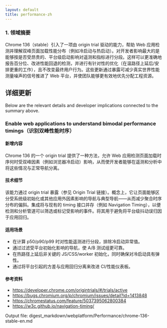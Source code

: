 ```yaml
---
layout: default
title: performance-zh
---
```


### 1. 领域摘要

Chrome 136（stable）引入了一项由 origin trial 驱动的能力，帮助 Web 应用检测并理解双峰页面加载性能分布（例如冷启动与热启动）。对开发者影响最大的是能够按是否受昂贵的、平台级启动影响对遥测和指标进行分段。这样可以更准确地报告百分位、改进性能回退的检测，并进行有针对性的优化（在温路径上延后/安排更重的工作），且不改变最终用户行为。这些更新通过暴露可减少真实世界性能测量噪声的信号推进了 Web 平台，并使团队能够更有效地优先分配工程资源。

## 详细更新

Below are the relevant details and developer implications connected to the summary above.

### Enable web applications to understand bimodal performance timings（识别双峰性能时序）

#### 新增内容
Chrome 136 的一个 origin trial 提供了一种方法，允许 Web 应用检测页面加载时序何时受双峰因素（例如浏览器冷启动）影响，从而使开发者能够在遥测和分析中将这些情况与正常导航分离。

#### 技术细节
该能力通过 origin trial 暴露（参见 Origin Trial 链接）。概念上，它让页面能够区分受系统级初始化或其他应用外因素影响的导航与典型导航——从而减少聚合时序分布的偏斜。集成将与现有的 timing 接口并存（例如 Navigation Timing），以便检测和分析管道可以筛选或标记受影响的事件。将其用于避免将平台级抖动误归因于应用回归。

#### 适用场景
- 在计算 p50/p90/p99 时对性能遥测进行分段，排除冷启动异常值。
- 通过过滤受平台初始化影响的导航，使 A/B 测试组更可靠。
- 在热路径上延后非关键的 JS/CSS/worker 初始化，同时确保对冷启动具有弹性。
- 通过将平台引起的方差与应用回归分离来改进 CI/性能仪表板。

#### 参考资料
- https://developer.chrome.com/origintrials/#/trials/active
- https://bugs.chromium.org/p/chromium/issues/detail?id=1413848
- https://chromestatus.com/feature/5037395062800384
- https://w3c.github.io/navigation-timing/

Output file: digest_markdown/webplatform/Performance/chrome-136-stable-en.md
